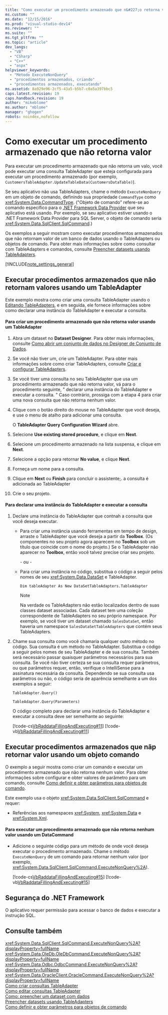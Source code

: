 ```yaml
---
title: "Como executar um procedimento armazenado que n&#227;o retorna valor | Microsoft Docs"
ms.custom: ""
ms.date: "12/15/2016"
ms.prod: "visual-studio-dev14"
ms.reviewer: ""
ms.suite: ""
ms.tgt_pltfrm: ""
ms.topic: "article"
dev_langs: 
  - "VB"
  - "CSharp"
  - "C++"
  - "aspx"
helpviewer_keywords: 
  - "Método ExecuteNonQuery"
  - "procedimentos armazenados, criando"
  - "procedimentos armazenados, executando"
ms.assetid: 8a929e96-2cf5-43a5-b5b7-c0a5a397bbc5
caps.latest.revision: 19
caps.handback.revision: 19
author: "mikeblome"
ms.author: "mblome"
manager: "ghogen"
robots: noindex,nofollow
---
```

# Como executar um procedimento armazenado que n&#227;o retorna valor
Para executar um procedimento armazenado que não retorna um valo, você pode executar uma consulta TableAdapter que esteja configurada para executar um procedimento armazenado \(por exemplo, `CustomersTableAdapter.UpdateTableData(CustomersDataTable)`\).  
  
 Se seu aplicativo não usa TableAdapters, chame o método `ExecuteNonQuery` em um objeto de comando, definindo sua propriedade `CommandType` como <xref:System.Data.CommandType>.  \("Objeto de comando" refere\-se ao comando específico para o [.NET Framework Data Provider](../Topic/.NET%20Framework%20Data%20Providers.md) que seu aplicativo está usando.  Por exemplo, se seu aplicativo estiver usando o .NET Framework Data Provider para SQL Server, o objeto de comando seria <xref:System.Data.SqlClient.SqlCommand>.\)  
  
 Os exemplos a seguir mostram como executar procedimentos armazenados que não retornam valor de um banco de dados usando o TableAdapters ou objetos de comando.  Para obter mais informações sobre como consultar com TableAdapters e comandos, consulte [Preencher datasets usando TableAdapters](../data-tools/fill-datasets-by-using-tableadapters.md).  
  
 [!INCLUDE[note_settings_general](../data-tools/includes/note_settings_general_md.md)]  
  
## Executar procedimentos armazenados que não retornam valores usando um TableAdapter  
 Este exemplo mostra como criar uma consulta TableAdapter usando o [Editando TableAdapters](../data-tools/editing-tableadapters.md), e em seguida, ele fornece informações sobre como declarar uma instância do TableAdapter e executar a consulta.  
  
#### Para criar um procedimento armazenado que não retorna valor usando um TableAdapter  
  
1.  Abra um dataset no **Dataset Designer**.  Para obter mais informações, consulte [Como abrir um conjunto de dados no Designer de Conjunto de Dados](../Topic/How%20to:%20Open%20a%20Dataset%20in%20the%20Dataset%20Designer.md).  
  
2.  Se você não tiver um, crie um TableAdapter.  Para obter mais informações sobre como criar TableAdapters, consulte [Criar e configurar TableAdapters](../data-tools/create-and-configure-tableadapters.md).  
  
3.  Se você tiver uma consulta no seu TableAdapter que usa um procedimento armazenado que não retorna valor, vá para o procedimento seguinte, &quot; declarar uma instância do TableAdapter e executar a consulta. &quot; Caso contrário, prossiga com a etapa 4 para criar uma nova consulta que não retorna nenhum valor.  
  
4.  Clique com o botão direito do mouse no TableAdapter que você deseja, e use o menu de atalho para adicionar uma consulta.  
  
     O **TableAdapter Query Configuration Wizard** abre.  
  
5.  Selecione **Use existing stored procedure**, e clique em **Next**.  
  
6.  Selecione um procedimento armazenado na lista suspensa, e clique em **Next**.  
  
7.  Selecione a opção para retornar **No value**, e clique **Next**.  
  
8.  Forneça um nome para a consulta.  
  
9. Clique em **Next** ou **Finish** para concluir o assistente;. a consulta é adicionada ao TableAdapter  
  
10. Crie o seu projeto.  
  
#### Para declarar uma instância do TableAdapter e executar a consulta  
  
1.  Declare uma instância do TableAdapter que contnah a consulta que você deseja executar.  
  
    -   Para criar uma instância usando ferramentas em tempo de design, arraste o TableAdapter que você deseja a partir da **Toolbox**.  \(Os componentes no seu projeto agora aparecem no **Toolbox** sob um título que coincide com o nome do projeto.\) Se o TableAdapter não aparecer no **Toolbox**, então você talvez precise criar seu projeto.  
  
         \- ou \-  
  
    -   Para criar uma instância no código, substitua o código a seguir pelos nomes de seu <xref:System.Data.DataSet> e TableAdapter.  
  
         `Dim tableAdapter As New DataSetTableAdapters.TableAdapter`  
  
        > [!NOTE]
        >  Na verdade os TableAdapters não estão localizados dentro de suas classes dataset associadas.  Cada dataset tem uma coleção correspondente de TableAdapters no seu próprio namespace.  Por exemplo, se você tiver um dataset chamado `SalesDataSet`, então haveria um namespace `SalesDataSetTableAdapters` que contém seus TableAdapters.  
  
2.  Chame sua consulta como você chamaria qualquer outro método no código.  Sua consulta é um método no TableAdapter.  Substitua o código a seguir pelos nomes de seu TableAdapter e de sua consulta.  Também será necessário passar quaisquer parâmetros necessários para sua consulta.  Se você não tiver certeza se sua consulta requer parâmetros, ou que parâmetros requer, então, verifique o IntelliSense para a assinatura necessária da consulta.  Dependendo se sua consulta usa parâmetros ou não, o código seria de aparência semelhante a um dos exemplos a seguir:  
  
     `TableAdapter.Query()`  
  
     `TableAdapter.Query(Parameters)`  
  
     O código completo para declarar uma instância do TableAdapter e executar a consulta deve ser semelhante ao seguinte:  
  
     [!code-cs[VbRaddataFillingAndExecuting#11](../data-tools/codesnippet/CSharp/how-to-execute-a-stored-procedure-that-returns-no-value_1.cs)]
     [!code-vb[VbRaddataFillingAndExecuting#11](../data-tools/codesnippet/VisualBasic/how-to-execute-a-stored-procedure-that-returns-no-value_1.vb)]  
  
## Executar procedimentos armazenados que nãp retornar valor usando um objeto comando  
 O exemplo a seguir mostra como criar um comando e executar um procedimento armazenado que não retorna nenhum valor.  Para obter informações sobre configurar e obter valores de parâmetro para um comando, consulte [Como definir e obter parâmetros para objetos de comando](../Topic/How%20to:%20Set%20and%20Get%20Parameters%20for%20Command%20Objects.md).  
  
 Este exemplo usa o objeto <xref:System.Data.SqlClient.SqlCommand> e requer:  
  
-   Referências aos namespaces <xref:System>, <xref:System.Data> e <xref:System.Xml>.  
  
#### Para executar um procedimento armazenado que não retorna nenhum valor usando um DataCommand  
  
-   Adicione o seguinte código para um método de onde você deseja executar o procedimento armazenado.  Chame o método `ExecuteNonQuery` de um comando para retornar nenhum valor \(por exemplo, <xref:System.Data.SqlClient.SqlCommand.ExecuteNonQuery%2A>\).  
  
     [!code-cs[VbRaddataFillingAndExecuting#15](../data-tools/codesnippet/CSharp/how-to-execute-a-stored-procedure-that-returns-no-value_2.cs)]
     [!code-vb[VbRaddataFillingAndExecuting#15](../data-tools/codesnippet/VisualBasic/how-to-execute-a-stored-procedure-that-returns-no-value_2.vb)]  
  
## Segurança do .NET Framework  
 O aplicativo requer permissão para acessar o banco de dados e executar a instrução SQL.  
  
## Consulte também  
 <xref:System.Data.SqlClient.SqlCommand.ExecuteNonQuery%2A?displayProperty=fullName>   
 <xref:System.Data.OleDb.OleDbCommand.ExecuteNonQuery%2A?displayProperty=fullName>   
 <xref:System.Data.Odbc.OdbcCommand.ExecuteNonQuery%2A?displayProperty=fullName>   
 <xref:System.Data.OracleClient.OracleCommand.ExecuteNonQuery%2A?displayProperty=fullName>   
 [Como criar consultas TableAdapter](../data-tools/how-to-create-tableadapter-queries.md)   
 [Como editar consultas TableAdapter](../data-tools/how-to-edit-tableadapter-queries.md)   
 [Como: preencher um dataset com dados](../data-tools/how-to-fill-a-dataset-with-data.md)   
 [Preencher datasets usando TableAdapters](../data-tools/fill-datasets-by-using-tableadapters.md)   
 [Como definir e obter parâmetros para objetos de comando](../Topic/How%20to:%20Set%20and%20Get%20Parameters%20for%20Command%20Objects.md)